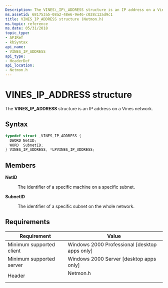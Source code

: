 ```yaml
---
Description: The VINES\_IP\_ADDRESS structure is an IP address on a Vines network.
ms.assetid: 681753a5-08a2-48e6-9e46-c028c12ad9c1
title: VINES_IP_ADDRESS structure (Netmon.h)
ms.topic: reference
ms.date: 05/31/2018
topic_type: 
- APIRef
- kbSyntax
api_name: 
- VINES_IP_ADDRESS
api_type: 
- HeaderDef
api_location: 
- Netmon.h
---
```


# VINES\_IP\_ADDRESS structure

The **VINES\_IP\_ADDRESS** structure is an IP address on a Vines network.

## Syntax


```C++
typedef struct _VINES_IP_ADDRESS {
  DWORD NetID;
  WORD  SubnetID;
} VINES_IP_ADDRESS, *LPVINES_IP_ADDRESS;
```



## Members

<dl> <dt>

**NetID**
</dt> <dd>

The identifier of a specific machine on a specific subnet.

</dd> <dt>

**SubnetID**
</dt> <dd>

The identifier of a specific subnet on the whole network.

</dd> </dl>

## Requirements



| Requirement | Value |
|-------------------------------------|-------------------------------------------------------------------------------------|
| Minimum supported client<br/> | Windows 2000 Professional \[desktop apps only\]<br/>                          |
| Minimum supported server<br/> | Windows 2000 Server \[desktop apps only\]<br/>                                |
| Header<br/>                   | <dl> <dt>Netmon.h</dt> </dl> |



 

 




